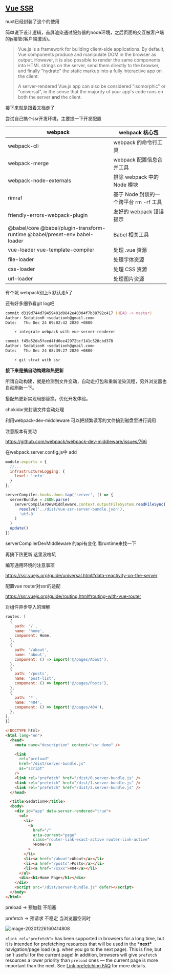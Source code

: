 ## [Vue SSR](https://ssr.vuejs.org/#what-is-server-side-rendering-ssr)

nuxt已经封装了这个的使用

简单说下设计逻辑，首屏渲染通过服务器的node环境，之后页面的交互被客户端的js接管(客户端激活)。

> Vue.js is a framework for building client-side applications. By default, Vue components produce and manipulate DOM in the browser as output. However, it is also possible to render the same components into HTML strings on the server, send them directly to the browser, and finally "hydrate" the static markup into a fully interactive app on the client.
>
> A server-rendered Vue.js app can also be considered "isomorphic" or "universal", in the sense that the majority of your app's code runs on both the server **and** the client.



接下来就是跟着文档走了



尝试自己搞个ssr开发环境，主要提一下开发配置

| webpack                                                      | webpack 核心包                         |
| ------------------------------------------------------------ | -------------------------------------- |
| webpack-cli                                                  | webpack 的命令行工具                   |
| webpack-merge                                                | webpack 配置信息合并工具               |
| webpack-node-externals                                       | 排除 webpack 中的 Node 模块            |
| rimraf                                                       | 基于 Node 封装的一个跨平台 rm -rf 工具 |
| friendly-errors-webpack-plugin                               | 友好的 webpack 错误提示                |
| @babel/core   @babel/plugin-transform-runtime   @babel/preset-env   babel-loader | Babel 相关工具                         |
| vue-loader   vue-template-compiler                           | 处理 .vue 资源                         |
| file-loader                                                  | 处理字体资源                           |
| css-loader                                                   | 处理 CSS 资源                          |
| url-loader                                                   | 处理图片资源                           |



有个坑 webpack别上5 默认走5了



还有好多细节看git log吧

```zsh
commit d319d744d79459401d0842e40304f7b38792c417 (HEAD -> master)
Author: SedationH <sedationh@gmail.com>
Date:   Thu Dec 24 09:02:42 2020 +0800

    ⚡️ integrate webpack with vue-server-renderer

commit f45e52da5feed4fd0ee42972bcf141c520cbd378
Author: SedationH <sedationh@gmail.com>
Date:   Thu Dec 24 08:39:27 2020 +0800

    ⚡️ git strat with ssr
```



**接下来是搞自动构建和热更新**

所谓自动构建，就是检测到文件变动，自动走打包和重新渲染流程，另外浏览器也自动刷新一下。

搭配热更新实现局部替换，优化开发体验。



chokidar来封装文件变动处理

利用webpack-dev-middleware 可以把频繁读写的文件搞到磁盘里进行调用

注意版本有变动

https://github.com/webpack/webpack-dev-middleware/issues/766

在webpack.server.config.js中 add

```js
module.exports = {
  //...
  infrastructureLogging: {
    level: 'info'
  }
};
```



```js
serverCompiler.hooks.done.tap('server', () => {
  serverBundle = JSON.parse(
    serverCompilerDevMiddleware.context.outputFileSystem.readFileSync(
      resolve('../dist/vue-ssr-server-bundle.json'),
      'utf-8'
    )
  )
  update()
})
```

serverCompilerDevMiddleware 的api有变化 看runtime来找一下



再搞下热更新 这里没啥坑



编写通用环境的注意事项

https://ssr.vuejs.org/guide/universal.html#data-reactivity-on-the-server



配置vue router对ssr的适配

https://ssr.vuejs.org/guide/routing.html#routing-with-vue-router



对组件异步导入的理解

```js
routes: [
  {
    path: '/',
    name: 'home',
    component: Home,
  },
  {
    path: '/about',
    name: 'about',
    component: () => import('@/pages/About'),
  },
  {
    path: '/posts',
    name: 'post-list',
    component: () => import('@/pages/Posts'),
  },
  {
    path: '*',
    name: '404',
    component: () => import('@/pages/404'),
  },
],
})
```

```html
<!DOCTYPE html>
<html lang="en">
  <head>
    <meta name="description" content="ssr demo" />

    <link
      rel="preload"
      href="/dist/server-bundle.js"
      as="script"
    />
    <link rel="prefetch" href="/dist/0.server-bundle.js" />
    <link rel="prefetch" href="/dist/1.server-bundle.js" />
    <link rel="prefetch" href="/dist/2.server-bundle.js" />
  </head>

  <title>SedationH</title>
  <body>
    <div id="app" data-server-rendered="true">
      <ul>
        <li>
          <a
            href="/"
            aria-current="page"
            class="router-link-exact-active router-link-active"
            >Home</a
          >
        </li>
        <li><a href="/about">About</a></li>
        <li><a href="/posts">Posts</a></li>
        <li><a href="/xxxx">404</a></li>
      </ul>
      <div><h1>Home Page</h1></div>
    </div>
    <script src="/dist/server-bundle.js" defer></script>
  </body>
</html>

```



preload -> 预加载 不阻塞

prefetch -> 预请求 不稳定 当浏览器空闲时

![image-20201226160414808](http://picbed.sedationh.cn/image-20201226160414808.png)



`<link rel="prefetch">` has been supported in browsers for a long time, but it is intended for prefetching resources that will be used in the ***next\*** navigation/page load (e.g. when you go to the next page). This is fine, but isn't useful for the current page! In addition, browsers will give `prefetch` resources a lower priority than `preload` ones — the current page is more important than the next. See [Link prefetching FAQ](https://developer.mozilla.org/en-US/docs/Web/HTTP/Link_prefetching_FAQ) for more details.